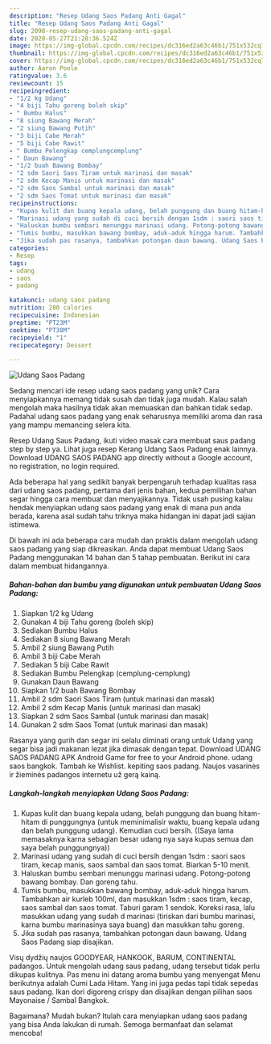 ```yaml
---
description: "Resep Udang Saos Padang Anti Gagal"
title: "Resep Udang Saos Padang Anti Gagal"
slug: 2098-resep-udang-saos-padang-anti-gagal
date: 2020-05-27T21:28:36.524Z
image: https://img-global.cpcdn.com/recipes/dc316ed2a63c46b1/751x532cq70/udang-saos-padang-foto-resep-utama.jpg
thumbnail: https://img-global.cpcdn.com/recipes/dc316ed2a63c46b1/751x532cq70/udang-saos-padang-foto-resep-utama.jpg
cover: https://img-global.cpcdn.com/recipes/dc316ed2a63c46b1/751x532cq70/udang-saos-padang-foto-resep-utama.jpg
author: Aaron Poole
ratingvalue: 3.6
reviewcount: 15
recipeingredient:
- "1/2 kg Udang"
- "4 biji Tahu goreng boleh skip"
- " Bumbu Halus"
- "8 siung Bawang Merah"
- "2 siung Bawang Putih"
- "3 biji Cabe Merah"
- "5 biji Cabe Rawit"
- " Bumbu Pelengkap cemplungcemplung"
- " Daun Bawang"
- "1/2 buah Bawang Bombay"
- "2 sdm Saori Saos Tiram untuk marinasi dan masak"
- "2 sdm Kecap Manis untuk marinasi dan masak"
- "2 sdm Saos Sambal untuk marinasi dan masak"
- "2 sdm Saos Tomat untuk marinasi dan masak"
recipeinstructions:
- "Kupas kulit dan buang kepala udang, belah punggung dan buang hitam-hitam di punggungnya (untuk meminimalisir waktu, buang kepala udang dan belah punggung udang). Kemudian cuci bersih. ((Saya lama memasaknya karna sebagian besar udang nya saya kupas semua dan saya belah punggungnya))"
- "Marinasi udang yang sudah di cuci bersih dengan 1sdm : saori saos tiram, kecap manis, saos sambal dan saos tomat. Biarkan 5-10 menit."
- "Haluskan bumbu sembari menunggu marinasi udang. Potong-potong bawang bombay. Dan goreng tahu."
- "Tumis bumbu, masukkan bawang bombay, aduk-aduk hingga harum. Tambahkan air kurleb 100ml, dan masukkan 1sdm : saos tiram, kecap, saos sambal dan saos tomat. Taburi garam 1 sendok. Koreksi rasa, lalu masukkan udang yang sudah d marinasi (tiriskan dari bumbu marinasi, karna bumbu marinasinya saya buang) dan masukkan tahu goreng."
- "Jika sudah pas rasanya, tambahkan potongan daun bawang. Udang Saos Padang siap disajikan."
categories:
- Resep
tags:
- udang
- saos
- padang

katakunci: udang saos padang 
nutrition: 280 calories
recipecuisine: Indonesian
preptime: "PT23M"
cooktime: "PT38M"
recipeyield: "1"
recipecategory: Dessert

---
```



![Udang Saos Padang](https://img-global.cpcdn.com/recipes/dc316ed2a63c46b1/751x532cq70/udang-saos-padang-foto-resep-utama.jpg)

Sedang mencari ide resep udang saos padang yang unik? Cara menyiapkannya memang tidak susah dan tidak juga mudah. Kalau salah mengolah maka hasilnya tidak akan memuaskan dan bahkan tidak sedap. Padahal udang saos padang yang enak seharusnya memiliki aroma dan rasa yang mampu memancing selera kita.

Resep Udang Saus Padang, ikuti video masak cara membuat saus padang step by step ya. Lihat juga resep Kerang Udang Saos Padang enak lainnya. Download UDANG SAOS PADANG app directly without a Google account, no registration, no login required.

Ada beberapa hal yang sedikit banyak berpengaruh terhadap kualitas rasa dari udang saos padang, pertama dari jenis bahan, kedua pemilihan bahan segar hingga cara membuat dan menyajikannya. Tidak usah pusing kalau hendak menyiapkan udang saos padang yang enak di mana pun anda berada, karena asal sudah tahu triknya maka hidangan ini dapat jadi sajian istimewa.


Di bawah ini ada beberapa cara mudah dan praktis dalam mengolah udang saos padang yang siap dikreasikan. Anda dapat membuat Udang Saos Padang menggunakan 14 bahan dan 5 tahap pembuatan. Berikut ini cara dalam membuat hidangannya.

<!--inarticleads1-->

##### Bahan-bahan dan bumbu yang digunakan untuk pembuatan Udang Saos Padang:

1. Siapkan 1/2 kg Udang
1. Gunakan 4 biji Tahu goreng (boleh skip)
1. Sediakan  Bumbu Halus
1. Sediakan 8 siung Bawang Merah
1. Ambil 2 siung Bawang Putih
1. Ambil 3 biji Cabe Merah
1. Sediakan 5 biji Cabe Rawit
1. Sediakan  Bumbu Pelengkap (cemplung-cemplung)
1. Gunakan  Daun Bawang
1. Siapkan 1/2 buah Bawang Bombay
1. Ambil 2 sdm Saori Saos Tiram (untuk marinasi dan masak)
1. Ambil 2 sdm Kecap Manis (untuk marinasi dan masak)
1. Siapkan 2 sdm Saos Sambal (untuk marinasi dan masak)
1. Gunakan 2 sdm Saos Tomat (untuk marinasi dan masak)


Rasanya yang gurih dan segar ini selalu diminati orang untuk Udang yang segar bisa jadi makanan lezat jika dimasak dengan tepat. Download UDANG SAOS PADANG APK Android Game for free to your Android phone. udang saos bangkok. Tambah ke Wishlist. kepiting saos padang. Naujos vasarinės ir žieminės padangos internetu už gerą kainą. 

<!--inarticleads2-->

##### Langkah-langkah menyiapkan Udang Saos Padang:

1. Kupas kulit dan buang kepala udang, belah punggung dan buang hitam-hitam di punggungnya (untuk meminimalisir waktu, buang kepala udang dan belah punggung udang). Kemudian cuci bersih. ((Saya lama memasaknya karna sebagian besar udang nya saya kupas semua dan saya belah punggungnya))
1. Marinasi udang yang sudah di cuci bersih dengan 1sdm : saori saos tiram, kecap manis, saos sambal dan saos tomat. Biarkan 5-10 menit.
1. Haluskan bumbu sembari menunggu marinasi udang. Potong-potong bawang bombay. Dan goreng tahu.
1. Tumis bumbu, masukkan bawang bombay, aduk-aduk hingga harum. Tambahkan air kurleb 100ml, dan masukkan 1sdm : saos tiram, kecap, saos sambal dan saos tomat. Taburi garam 1 sendok. Koreksi rasa, lalu masukkan udang yang sudah d marinasi (tiriskan dari bumbu marinasi, karna bumbu marinasinya saya buang) dan masukkan tahu goreng.
1. Jika sudah pas rasanya, tambahkan potongan daun bawang. Udang Saos Padang siap disajikan.


Visų dydžių naujos GOODYEAR, HANKOOK, BARUM, CONTINENTAL padangos. Untuk mengolah udang saus padang, udang tersebut tidak perlu dikupas kulitnya. Pas menu ini datang aroma bumbu yang menyengat Menu berikutnya adalah Cumi Lada Hitam. Yang ini juga pedas tapi tidak sepedas saus padang. Ikan dori digoreng crispy dan disajikan dengan pilihan saos Mayonaise / Sambal Bangkok. 

Bagaimana? Mudah bukan? Itulah cara menyiapkan udang saos padang yang bisa Anda lakukan di rumah. Semoga bermanfaat dan selamat mencoba!
